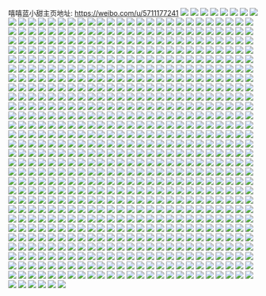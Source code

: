 嘻嘻蓝小甜主页地址: https://weibo.com/u/5711177241 
![](https://wx4.sinaimg.cn/mw2000/006evw5Xgy1h8vhdn6eodj31sc2olkjl.jpg) 
![](https://wx4.sinaimg.cn/mw2000/006evw5Xgy1h8vhdsagdmj31ql2lykjl.jpg) 
![](https://wx4.sinaimg.cn/mw2000/006evw5Xgy1h8kknk71haj32c0340npe.jpg) 
![](https://wx4.sinaimg.cn/mw2000/006evw5Xgy1h7z9fumgtoj33402c0x6q.jpg) 
![](https://wx4.sinaimg.cn/mw2000/006evw5Xgy1h7umchxaahj33402c0x6q.jpg) 
![](https://wx4.sinaimg.cn/mw2000/006evw5Xgy1h7thofkofgj33402c0x6q.jpg) 
![](https://wx4.sinaimg.cn/mw2000/006evw5Xgy1h7thok9qcjj33402c0npf.jpg) 
![](https://wx4.sinaimg.cn/mw2000/006evw5Xgy1h7thoczk8pj30u0140qgv.jpg) 
![](https://wx4.sinaimg.cn/mw2000/006evw5Xgy1h7thwa081dj30u0140gxi.jpg) 
![](https://wx4.sinaimg.cn/mw2000/006evw5Xgy1h7thodk62mj30u0140dtt.jpg) 
![](https://wx4.sinaimg.cn/mw2000/006evw5Xgy1h7thogxxp5j33402c0e83.jpg) 
![](https://wx4.sinaimg.cn/mw2000/006evw5Xgy1h7msyressij32yw286kjm.jpg) 
![](https://wx4.sinaimg.cn/mw2000/006evw5Xgy1h7msyzy5lhj32c0340u0y.jpg) 
![](https://wx4.sinaimg.cn/mw2000/006evw5Xgy1h7msyu29sqj33402c0x6p.jpg) 
![](https://wx4.sinaimg.cn/mw2000/006evw5Xgy1h7n9xbl9saj326f2v4hdt.jpg) 
![](https://wx4.sinaimg.cn/mw2000/006evw5Xgy1h7n9x9valtj330g29cqv5.jpg) 
![](https://wx4.sinaimg.cn/mw2000/006evw5Xgy1h7n9xcadk7j33402c0b29.jpg) 
![](https://wx4.sinaimg.cn/mw2000/006evw5Xgy1h7msyvv50zj32c0340e82.jpg) 
![](https://wx4.sinaimg.cn/mw2000/006evw5Xgy1h7n9xj96i7j32yi1z0npd.jpg) 
![](https://wx4.sinaimg.cn/mw2000/006evw5Xgy1h7msyxvtmzj32ae31vb2a.jpg) 
![](https://wx4.sinaimg.cn/mw2000/006evw5Xgy1h7mspnwx76j31gg36c1l0.jpg) 
![](https://wx4.sinaimg.cn/mw2000/006evw5Xgy1h7mspqck2vj32v825fb2b.jpg) 
![](https://wx4.sinaimg.cn/mw2000/006evw5Xgy1h7msplmqe6j31f736cx6r.jpg) 
![](https://wx4.sinaimg.cn/mw2000/006evw5Xgy1h7mspjgvtoj336c2drhdx.jpg) 
![](https://wx4.sinaimg.cn/mw2000/006evw5Xgy1h787jwweyhj33402c0u0z.jpg) 
![](https://wx4.sinaimg.cn/mw2000/006evw5Xgy1h7f003859yj33402c0qv7.jpg) 
![](https://wx4.sinaimg.cn/mw2000/006evw5Xgy1h7ezzv4fb2j33402c0n4t.jpg) 
![](https://wx4.sinaimg.cn/mw2000/006evw5Xgy1h7f001jry7j321y1wuqim.jpg) 
![](https://wx4.sinaimg.cn/mw2000/006evw5Xgy1h7ezzyqataj32c0340x6p.jpg) 
![](https://wx4.sinaimg.cn/mw2000/006evw5Xgy1h7f000hsylj31zk1hou0x.jpg) 
![](https://wx4.sinaimg.cn/mw2000/006evw5Xgy1h7ezzxhetnj33402c01ky.jpg) 
![](https://wx4.sinaimg.cn/mw2000/006evw5Xgy1h7f004t13nj33402c0e83.jpg) 
![](https://wx4.sinaimg.cn/mw2000/006evw5Xgy1h7ezzw9zfzj33402c0n8f.jpg) 
![](https://wx4.sinaimg.cn/mw2000/006evw5Xgy1h787qmxkjhj334022odwt.jpg) 
![](https://wx4.sinaimg.cn/mw2000/006evw5Xgy1h787qy69t7j32w92677wi.jpg) 
![](https://wx4.sinaimg.cn/mw2000/006evw5Xgy1h787qlkz21j334022ou0y.jpg) 
![](https://wx4.sinaimg.cn/mw2000/006evw5Xgy1h787qwssc4j33402c01l0.jpg) 
![](https://wx4.sinaimg.cn/mw2000/006evw5Xgy1h787qo64x7j334022ohdu.jpg) 
![](https://wx4.sinaimg.cn/mw2000/006evw5Xgy1h787qu2kqwj33402c0wxr.jpg) 
![](https://wx4.sinaimg.cn/mw2000/006evw5Xgy1h787qrh44dj334022o1dd.jpg) 
![](https://wx4.sinaimg.cn/mw2000/006evw5Xgy1h787qqcy3tj32801o07wh.jpg) 
![](https://wx4.sinaimg.cn/mw2000/006evw5Xgy1h787qpfqnsj334022ox0g.jpg) 
![](https://wx4.sinaimg.cn/mw2000/006evw5Xgy1h768u66e3aj32c03404qr.jpg) 
![](https://wx4.sinaimg.cn/mw2000/006evw5Xgy1h6x1ii2lz5j33402c04qs.jpg) 
![](https://wx4.sinaimg.cn/mw2000/006evw5Xgy1h6x1imf2o8j30u01hcn0i.jpg) 
![](https://wx4.sinaimg.cn/mw2000/006evw5Xgy1h6x0ylqlmuj32c02c0npe.jpg) 
![](https://wx4.sinaimg.cn/mw2000/006evw5Xgy1h6x0yk3j61j33402c0hdv.jpg) 
![](https://wx4.sinaimg.cn/mw2000/006evw5Xgy1h6axorag5uj31o028016q.jpg) 
![](https://wx4.sinaimg.cn/mw2000/006evw5Xgy1h6axp0l9p2j33402c0k2e.jpg) 
![](https://wx4.sinaimg.cn/mw2000/006evw5Xgy1h6496j0023j30u0140dwk.jpg) 
![](https://wx4.sinaimg.cn/mw2000/006evw5Xgy1h646wqfnc0j33402c0k4a.jpg) 
![](https://wx4.sinaimg.cn/mw2000/006evw5Xgy1h646whngo7j32c0340h2s.jpg) 
![](https://wx4.sinaimg.cn/mw2000/006evw5Xgy1h646wju3t7j33402c0x6p.jpg) 
![](https://wx4.sinaimg.cn/mw2000/006evw5Xgy1h61mqlyajsj329a2upx6q.jpg) 
![](https://wx4.sinaimg.cn/mw2000/006evw5Xgy1h61mqretqzj30yi0ppjxu.jpg) 
![](https://wx4.sinaimg.cn/mw2000/006evw5Xgy1h61mqqz1b8j33402c0kjm.jpg) 
![](https://wx4.sinaimg.cn/mw2000/006evw5Xgy1h5veydfc7xj31o02807wh.jpg) 
![](https://wx4.sinaimg.cn/mw2000/006evw5Xgy1h5cggwzd7sj31hc0u07hg.jpg) 
![](https://wx4.sinaimg.cn/mw2000/006evw5Xgy1h5b4ai4mrsj33402c0x6q.jpg) 
![](https://wx4.sinaimg.cn/mw2000/006evw5Xgy1h50wnnezs5j30za0qgaeh.jpg) 
![](https://wx4.sinaimg.cn/mw2000/006evw5Xgy1h50wnobruoj32dc1kwnpd.jpg) 
![](https://wx4.sinaimg.cn/mw2000/006evw5Xgy1h50wnpiy0ij33402c01kz.jpg) 
![](https://wx4.sinaimg.cn/mw2000/006evw5Xgy1h50wnuy1l2j33402c0u0y.jpg) 
![](https://wx4.sinaimg.cn/mw2000/006evw5Xgy1h4v48veczkj33402c07wj.jpg) 
![](https://wx4.sinaimg.cn/mw2000/006evw5Xgy1h4v48uavv8j31o0280qv5.jpg) 
![](https://wx4.sinaimg.cn/mw2000/006evw5Xgy1h3ynpe4z3kj31zv1hw7wh.jpg) 
![](https://wx4.sinaimg.cn/mw2000/006evw5Xgy1h3ynpdapktj31zv1hwqv5.jpg) 
![](https://wx4.sinaimg.cn/mw2000/006evw5Xgy1h3ynpfoberj31zv1hw4qp.jpg) 
![](https://wx4.sinaimg.cn/mw2000/006evw5Xgy1h3ynpc8qngj31zv1hwb29.jpg) 
![](https://wx4.sinaimg.cn/mw2000/006evw5Xgy1h3ynxzqkvlj31400u01ae.jpg) 
![](https://wx4.sinaimg.cn/mw2000/006evw5Xgy1h3ynpj6f7aj31zv1hwkjl.jpg) 
![](https://wx4.sinaimg.cn/mw2000/006evw5Xgy1h3ynpkd62hj31zv1hwe81.jpg) 
![](https://wx4.sinaimg.cn/mw2000/006evw5Xgy1h3ynplj1tfj31zv1hwe81.jpg) 
![](https://wx4.sinaimg.cn/mw2000/006evw5Xgy1h3ynpmizs6j31zv1hwb29.jpg) 
![](https://wx4.sinaimg.cn/mw2000/006evw5Xgy1h3ynpnl1h7j31zv1hwb29.jpg) 
![](https://wx4.sinaimg.cn/mw2000/006evw5Xgy1h3ynpokfkyj31zv1hwb29.jpg) 
![](https://wx4.sinaimg.cn/mw2000/006evw5Xgy1h3ynpphlmwj31zv1hw4qp.jpg) 
![](https://wx4.sinaimg.cn/mw2000/006evw5Xgy1h3ynpr8aznj33402c07wi.jpg) 
![](https://wx4.sinaimg.cn/mw2000/006evw5Xgy1h3whuhmaa2j32801o07wi.jpg) 
![](https://wx4.sinaimg.cn/mw2000/006evw5Xgy1h3why5du5xj319n19nb29.jpg) 
![](https://wx4.sinaimg.cn/mw2000/006evw5Xgy1h3whuffigmj31tj1o0npd.jpg) 
![](https://wx4.sinaimg.cn/mw2000/006evw5Xgy1h3wtvbdpk0j33402c0hdu.jpg) 
![](https://wx4.sinaimg.cn/mw2000/006evw5Xgy1h2fwosw0oyj33402c0b2a.jpg) 
![](https://wx4.sinaimg.cn/mw2000/006evw5Xgy1h2fwoqin69j33402c0u0x.jpg) 
![](https://wx4.sinaimg.cn/mw2000/006evw5Xgy1h1wrvrrl27j33402c01kz.jpg) 
![](https://wx4.sinaimg.cn/mw2000/006evw5Xgy1h1wrxbih1hj33402c0b2b.jpg) 
![](https://wx4.sinaimg.cn/mw2000/006evw5Xgy1h13waf9nn4j30wi13y7fe.jpg) 
![](https://wx4.sinaimg.cn/mw2000/006evw5Xgy1h0j1ddrdx5j33402c0qv7.jpg) 
![](https://wx4.sinaimg.cn/mw2000/006evw5Xgy1h07h63wdy8j332r2hvnpi.jpg) 
![](https://wx4.sinaimg.cn/mw2000/006evw5Xgy1h07h5wgh59j32c03401l2.jpg) 
![](https://wx4.sinaimg.cn/mw2000/006evw5Xgy1h07h66r1aij332i2kgkjq.jpg) 
![](https://wx4.sinaimg.cn/mw2000/006evw5Xgy1gzx5mvtkkij32o03k0hdy.jpg) 
![](https://wx4.sinaimg.cn/mw2000/006evw5Xgy1gzee5oc8nmj33402c01kz.jpg) 
![](https://wx4.sinaimg.cn/mw2000/006evw5Xgy1gzee5kcyjwj31o02804qp.jpg) 
![](https://wx4.sinaimg.cn/mw2000/006evw5Xgy1gze5hl63hvj33402c0kjl.jpg) 
![](https://wx4.sinaimg.cn/mw2000/006evw5Xgy1gz508dggycj30u01sx7dd.jpg) 
![](https://wx4.sinaimg.cn/mw2000/006evw5Xgy1gz502tztx7j33402c0x6p.jpg) 
![](https://wx4.sinaimg.cn/mw2000/006evw5Xgy1gyyhdeu1cuj32c0340npd.jpg) 
![](https://wx4.sinaimg.cn/mw2000/006evw5Xgy1gyyhe59ayhj32za28g4qq.jpg) 
![](https://wx4.sinaimg.cn/mw2000/006evw5Xgy1gyyhdkgeqzj33402c0b2a.jpg) 
![](https://wx4.sinaimg.cn/mw2000/006evw5Xgy1gyyheilgwpj326q33vkjm.jpg) 
![](https://wx4.sinaimg.cn/mw2000/006evw5Xgy1gyyhdnkh29j33402c0qv5.jpg) 
![](https://wx4.sinaimg.cn/mw2000/006evw5Xgy1gyyhelnvenj32302wmb2a.jpg) 
![](https://wx4.sinaimg.cn/mw2000/006evw5Xgy1gyyhdh9nnnj33402c0hdu.jpg) 
![](https://wx4.sinaimg.cn/mw2000/006evw5Xgy1gyyhe2j01zj33402c0b2a.jpg) 
![](https://wx4.sinaimg.cn/mw2000/006evw5Xgy1gxrg48sf6qj32c0340hdv.jpg) 
![](https://wx4.sinaimg.cn/mw2000/006evw5Xgy1gwy757426rj335s2dcb2b.jpg) 
![](https://wx4.sinaimg.cn/mw2000/006evw5Xgy1gwt311tc73j33402c07wi.jpg) 
![](https://wx4.sinaimg.cn/mw2000/006evw5Xgy1gwt310dc9dj32c0340u0y.jpg) 
![](https://wx4.sinaimg.cn/mw2000/006evw5Xgy1gwj7er6i8tj32c03401ky.jpg) 
![](https://wx4.sinaimg.cn/mw2000/006evw5Xgy1gwj7eszkirj32c0340kjl.jpg) 
![](https://wx4.sinaimg.cn/mw2000/006evw5Xgy1gwj7hy3omzj33402c0kjm.jpg) 
![](https://wx4.sinaimg.cn/mw2000/006evw5Xgy1gwiz8w8dtrj32c0340hdt.jpg) 
![](https://wx4.sinaimg.cn/mw2000/006evw5Xgy1gvqn33kn9vj61hc1407kg02.jpg) 
![](https://wx4.sinaimg.cn/mw2000/006evw5Xgy1gvqn32rd2ej61hc140qi402.jpg) 
![](https://wx4.sinaimg.cn/mw2000/006evw5Xgy1gvqn34ksltj62pi1twe8102.jpg) 
![](https://wx4.sinaimg.cn/mw2000/006evw5Xgy1gvqn36iakij61o0280e8102.jpg) 
![](https://wx4.sinaimg.cn/mw2000/006evw5Xgy1gvadsvyqd2j61o0280npd02.jpg) 
![](https://wx4.sinaimg.cn/mw2000/006evw5Xgy1gvadsyflz0j62c0340npd02.jpg) 
![](https://wx4.sinaimg.cn/mw2000/006evw5Xgy1gvadsxh0acj61o0280qv502.jpg) 
![](https://wx4.sinaimg.cn/mw2000/006evw5Xgy1gvadt00xuhj62c03401ky02.jpg) 
![](https://wx4.sinaimg.cn/mw2000/006evw5Xgy1gvadswrpwcj61o0280x6p02.jpg) 
![](https://wx4.sinaimg.cn/mw2000/006evw5Xgy1gvadt1f6wsj63402c0u0x02.jpg) 
![](https://wx4.sinaimg.cn/mw2000/006evw5Xgy1gvadt2qvqkj62322c0hdt02.jpg) 
![](https://wx4.sinaimg.cn/mw2000/006evw5Xgy1gvadt6j1tnj62c0340e8202.jpg) 
![](https://wx4.sinaimg.cn/mw2000/006evw5Xgy1gvadtd41k9j61w32pnu0x02.jpg) 
![](https://wx4.sinaimg.cn/mw2000/006evw5Xgy1gvadte25ryj621h2c01ky02.jpg) 
![](https://wx4.sinaimg.cn/mw2000/006evw5Xgy1guywo6ags6j62x71tn1ky02.jpg) 
![](https://wx4.sinaimg.cn/mw2000/006evw5Xgy1guywohf2hbj63402c01l002.jpg) 
![](https://wx4.sinaimg.cn/mw2000/006evw5Xgy1guywo9wcayj63402c0kjl02.jpg) 
![](https://wx4.sinaimg.cn/mw2000/006evw5Xgy1guywo2n4uaj62x026rhdu02.jpg) 
![](https://wx4.sinaimg.cn/mw2000/003dQCv3ly8guyo501b2ij60ku170q9a02.jpg) 
![](https://wx4.sinaimg.cn/mw2000/006evw5Xgy1gupauj8hd7j63402c04qq02.jpg) 
![](https://wx4.sinaimg.cn/mw2000/006evw5Xgy1gupaulkovsj62c0340u0x02.jpg) 
![](https://wx4.sinaimg.cn/mw2000/006evw5Xgy1gupauo2wtqj63402c04qq02.jpg) 
![](https://wx4.sinaimg.cn/mw2000/006evw5Xgy1gupaur9euvj63402c01kz02.jpg) 
![](https://wx4.sinaimg.cn/mw2000/006evw5Xgy1gud3cbzz3bj62c0340npe02.jpg) 
![](https://wx4.sinaimg.cn/mw2000/006evw5Xgy1gud3ckdc76j62c03401ky02.jpg) 
![](https://wx4.sinaimg.cn/mw2000/006evw5Xgy1gud3cod8tkj627j3404os02.jpg) 
![](https://wx4.sinaimg.cn/mw2000/006evw5Xgy1gud3cv9kpdj63402c0qv502.jpg) 
![](https://wx4.sinaimg.cn/mw2000/006evw5Xgy1gud3d6km09j62c03401ky02.jpg) 
![](https://wx4.sinaimg.cn/mw2000/006evw5Xgy1gud3dj5w7ij62c0340b2a02.jpg) 
![](https://wx4.sinaimg.cn/mw2000/006evw5Xgy1gud3ds3ancj63402c0kjm02.jpg) 
![](https://wx4.sinaimg.cn/mw2000/006evw5Xgy1gud3irr2jbj62c0340u0y02.jpg) 
![](https://wx4.sinaimg.cn/mw2000/006evw5Xgy1gud3dxe4g3j61o02804qp02.jpg) 
![](https://wx4.sinaimg.cn/mw2000/006evw5Xgy1gud3ed5y5mj62c0340e8202.jpg) 
![](https://wx4.sinaimg.cn/mw2000/006evw5Xgy1gud3ev4z6kj63402c0qv602.jpg) 
![](https://wx4.sinaimg.cn/mw2000/006evw5Xgy1gud3f099n2j61ik14xqgh02.jpg) 
![](https://wx4.sinaimg.cn/mw2000/006evw5Xgy1gud3fkgkvej62c03404qq02.jpg) 
![](https://wx4.sinaimg.cn/mw2000/006evw5Xgy1gud3fzqlwcj62c0340npe02.jpg) 
![](https://wx4.sinaimg.cn/mw2000/006evw5Xgy1gud3gi7pvaj63402c0x6q02.jpg) 
![](https://wx4.sinaimg.cn/mw2000/006evw5Xgy1gud3h8c0bij63402c04qs02.jpg) 
![](https://wx4.sinaimg.cn/mw2000/006evw5Xgy1gud3hvcyi2j63402c0x6q02.jpg) 
![](https://wx4.sinaimg.cn/mw2000/006evw5Xgy1gud3ilfxi0j62c03401kz02.jpg) 
![](https://wx4.sinaimg.cn/mw2000/006evw5Xgy1gu5gdzpddcj61o0280qv502.jpg) 
![](https://wx4.sinaimg.cn/mw2000/006evw5Xgy1gu5ge1mizyj61o02807wi02.jpg) 
![](https://wx4.sinaimg.cn/mw2000/006evw5Xgy1gu5ge3jvj5j62c03404qq02.jpg) 
![](https://wx4.sinaimg.cn/mw2000/006evw5Xgy1gu5ge5drbrj62c0340u0y02.jpg) 
![](https://wx4.sinaimg.cn/mw2000/006evw5Xgy1gu5gdxpuw6j62c0340x6q02.jpg) 
![](https://wx4.sinaimg.cn/mw2000/006evw5Xgy1gu5ge7n6hrj63402c0u0y02.jpg) 
![](https://wx4.sinaimg.cn/mw2000/006evw5Xgy1gu5ge9vrevj62c0340qv602.jpg) 
![](https://wx4.sinaimg.cn/mw2000/006evw5Xgy1gtwhwoyk2tj63402c07wi02.jpg) 
![](https://wx4.sinaimg.cn/mw2000/006evw5Xgy1gtwhwgig9fj63402c0b2a02.jpg) 
![](https://wx4.sinaimg.cn/mw2000/006evw5Xgy1gtwhww00grj63402c0u0x02.jpg) 
![](https://wx4.sinaimg.cn/mw2000/006evw5Xgy1gtj4yo4n5sj32c02l37wi.jpg) 
![](https://wx4.sinaimg.cn/mw2000/006evw5Xgy1gtj4ygw70pj33402c0e82.jpg) 
![](https://wx4.sinaimg.cn/mw2000/006evw5Xgy1gtj502k3dkj32bx2vge82.jpg) 
![](https://wx4.sinaimg.cn/mw2000/006evw5Xgy1gtj4ypsuakj33402c0u0y.jpg) 
![](https://wx4.sinaimg.cn/mw2000/006evw5Xgy1gtj4yfeohsj32c0340x6p.jpg) 
![](https://wx4.sinaimg.cn/mw2000/006evw5Xgy1gtj4ye6nidj32c0340qv5.jpg) 
![](https://wx4.sinaimg.cn/mw2000/006evw5Xgy1gtj4yuecpdj33402c07wj.jpg) 
![](https://wx4.sinaimg.cn/mw2000/006evw5Xgy1gtj4yjmt94j33402c0e82.jpg) 
![](https://wx4.sinaimg.cn/mw2000/006evw5Xgy1gtj4yl0vwjj32c02ri7wi.jpg) 
![](https://wx4.sinaimg.cn/mw2000/006evw5Xgy1gtj4yryjy7j33402c0kjn.jpg) 
![](https://wx4.sinaimg.cn/mw2000/006evw5Xgy1gtj4yc90unj33402c0npf.jpg) 
![](https://wx4.sinaimg.cn/mw2000/006evw5Xgy1gthsupnfjfj33ss2vc7wm.jpg) 
![](https://wx4.sinaimg.cn/mw2000/006evw5Xgy1gthsuudd6mj33402c0npe.jpg) 
![](https://wx4.sinaimg.cn/mw2000/006evw5Xgy1gtgqpnxfu9j31o02807wh.jpg) 
![](https://wx4.sinaimg.cn/mw2000/006evw5Xgy1gtgqpmkbf2j31o0280kjl.jpg) 
![](https://wx4.sinaimg.cn/mw2000/006evw5Xgy1gtgqpkaxzoj33402c0hdu.jpg) 
![](https://wx4.sinaimg.cn/mw2000/006evw5Xgy1gtgqppdzqsj32c03407wi.jpg) 
![](https://wx4.sinaimg.cn/mw2000/006evw5Xgy1gtgqpud31jj32c0340e81.jpg) 
![](https://wx4.sinaimg.cn/mw2000/006evw5Xgy1gtgqprknfsj32c0340qv5.jpg) 
![](https://wx4.sinaimg.cn/mw2000/006evw5Xgy1gtgrs2r8myj33402c0b2b.jpg) 
![](https://wx4.sinaimg.cn/mw2000/006evw5Xgy1gtgrs4vca7j33402c0b2a.jpg) 
![](https://wx4.sinaimg.cn/mw2000/006evw5Xgy1gt4ikmcsluj31x52xau0z.jpg) 
![](https://wx4.sinaimg.cn/mw2000/006evw5Xgy1gt4imxka01j32c0340x6q.jpg) 
![](https://wx4.sinaimg.cn/mw2000/006evw5Xgy1gt4ikq5hvfj32c0340qv7.jpg) 
![](https://wx4.sinaimg.cn/mw2000/006evw5Xgy1gt4ikrjzw6j32482tqu0x.jpg) 
![](https://wx4.sinaimg.cn/mw2000/006evw5Xgy1gt4ikik7mcj31kd20yu0x.jpg) 
![](https://wx4.sinaimg.cn/mw2000/006evw5Xgy1gt4ikthlt3j32482tq1ky.jpg) 
![](https://wx4.sinaimg.cn/mw2000/006evw5Xgy1gt0gu6indfj33402c0x6q.jpg) 
![](https://wx4.sinaimg.cn/mw2000/006evw5Xgy1gt0gunxmk5j33402c0e83.jpg) 
![](https://wx4.sinaimg.cn/mw2000/006evw5Xgy1gt0gue7vljj33402c0e83.jpg) 
![](https://wx4.sinaimg.cn/mw2000/006evw5Xgy1gt0gu1cy5bj33402c0x6r.jpg) 
![](https://wx4.sinaimg.cn/mw2000/006evw5Xgy1gt0gu8bbpoj33402c04qr.jpg) 
![](https://wx4.sinaimg.cn/mw2000/006evw5Xgy1gt0guzvutij33402c0qv7.jpg) 
![](https://wx4.sinaimg.cn/mw2000/006evw5Xgy1gsy3zdiinnj32c0340e81.jpg) 
![](https://wx4.sinaimg.cn/mw2000/006evw5Xgy1gsy3z3cfqvj33402c0npe.jpg) 
![](https://wx4.sinaimg.cn/mw2000/006evw5Xgy1gsy3zb3fbzj33402c0u0y.jpg) 
![](https://wx4.sinaimg.cn/mw2000/006evw5Xgy1gsy3z7949tj33402c0npe.jpg) 
![](https://wx4.sinaimg.cn/mw2000/006evw5Xgy1gsy3z1khdbj32c0340hdu.jpg) 
![](https://wx4.sinaimg.cn/mw2000/006evw5Xgy1gsy3z51x9tj32c0340e82.jpg) 
![](https://wx4.sinaimg.cn/mw2000/006evw5Xgy1gsy3z94v30j33402c0qv5.jpg) 
![](https://wx4.sinaimg.cn/mw2000/006evw5Xgy1gsy3zceseij30yi1hywnm.jpg) 
![](https://wx4.sinaimg.cn/mw2000/006evw5Xgy1gs1obr61j2j63402c04qt02.jpg) 
![](https://wx4.sinaimg.cn/mw2000/006evw5Xgy1gs1oc0fd3fj33402c0npe.jpg) 
![](https://wx4.sinaimg.cn/mw2000/006evw5Xgy1gs1obx3s92j33402c0kjq.jpg) 
![](https://wx4.sinaimg.cn/mw2000/006evw5Xgy1grt3zuaxkrj31hc140e81.jpg) 
![](https://wx4.sinaimg.cn/mw2000/006evw5Xgy1grt3zsw65nj31401hcu0x.jpg) 
![](https://wx4.sinaimg.cn/mw2000/006evw5Xgy1grt3zqobnsj322o0yiqvc.jpg) 
![](https://wx4.sinaimg.cn/mw2000/006evw5Xgy1grq976pjr0j33402c0qv9.jpg) 
![](https://wx4.sinaimg.cn/mw2000/006evw5Xgy1grovwr3ryoj32c0340x6q.jpg) 
![](https://wx4.sinaimg.cn/mw2000/006evw5Xgy1grovx1d1qsj32c0340qv5.jpg) 
![](https://wx4.sinaimg.cn/mw2000/006evw5Xgy1grovxymhpij32c0340kjm.jpg) 
![](https://wx4.sinaimg.cn/mw2000/006evw5Xgy1grovydlp3pj33402c0u0x.jpg) 
![](https://wx4.sinaimg.cn/mw2000/006evw5Xgy1grovxk1po4j32c0340b29.jpg) 
![](https://wx4.sinaimg.cn/mw2000/006evw5Xgy1grp1c4ny2mj33402c0k4s.jpg) 
![](https://wx4.sinaimg.cn/mw2000/006evw5Xgy1grovy26hpgj33402c04bi.jpg) 
![](https://wx4.sinaimg.cn/mw2000/006evw5Xgy1grovx464kej30u01hcalr.jpg) 
![](https://wx4.sinaimg.cn/mw2000/006evw5Xgy1grovxb9rn1j33402c07wh.jpg) 
![](https://wx4.sinaimg.cn/mw2000/006evw5Xgy1grp1bz6wvwj33402c0qv5.jpg) 
![](https://wx4.sinaimg.cn/mw2000/006evw5Xgy1grhseqmm4zj33402c0qv5.jpg) 
![](https://wx4.sinaimg.cn/mw2000/006evw5Xgy1grhsep4qf4j32c03401kz.jpg) 
![](https://wx4.sinaimg.cn/mw2000/006evw5Xgy1grhsel84m3j33402c04qp.jpg) 
![](https://wx4.sinaimg.cn/mw2000/006evw5Xgy1grhsefcf5ij33402c0h84.jpg) 
![](https://wx4.sinaimg.cn/mw2000/006evw5Xgy1grhsen7mioj32c0340kjl.jpg) 
![](https://wx4.sinaimg.cn/mw2000/006evw5Xgy1grhsek030ej32c03401ky.jpg) 
![](https://wx4.sinaimg.cn/mw2000/006evw5Xgy1gri4f6a6f0j33402c04qp.jpg) 
![](https://wx4.sinaimg.cn/mw2000/006evw5Xgy1gri4f4f876j32c03407wi.jpg) 
![](https://wx4.sinaimg.cn/mw2000/006evw5Xgy1gr0pyq2dqyj33402c04qq.jpg) 
![](https://wx4.sinaimg.cn/mw2000/006evw5Xgy1gqzr6jdn4dj32tq248hdt.jpg) 
![](https://wx4.sinaimg.cn/mw2000/006evw5Xgy1gqzr6krjrij33402c0kjn.jpg) 
![](https://wx4.sinaimg.cn/mw2000/006evw5Xgy1gqzr6s7xqfj32c03404qq.jpg) 
![](https://wx4.sinaimg.cn/mw2000/006evw5Xgy1gqzr6o4botj32c0340hdv.jpg) 
![](https://wx4.sinaimg.cn/mw2000/006evw5Xgy1gqzr6mg9h9j32c0340e83.jpg) 
![](https://wx4.sinaimg.cn/mw2000/006evw5Xgy1gqzr6hhxh3j33402c0hdt.jpg) 
![](https://wx4.sinaimg.cn/mw2000/006evw5Xgy1gqzr6pgz7bj33402c0b29.jpg) 
![](https://wx4.sinaimg.cn/mw2000/006evw5Xgy1gqsscmlijej32482tqe81.jpg) 
![](https://wx4.sinaimg.cn/mw2000/006evw5Xgy1gqss9ulyklj33402c0x6p.jpg) 
![](https://wx4.sinaimg.cn/mw2000/006evw5Xgy1gqssad73tcj33402c0npf.jpg) 
![](https://wx4.sinaimg.cn/mw2000/006evw5Xgy1gqss9qiju2j33402c0hdu.jpg) 
![](https://wx4.sinaimg.cn/mw2000/006evw5Xgy1gqssawt6eqj33402c0hdt.jpg) 
![](https://wx4.sinaimg.cn/mw2000/006evw5Xgy1gqss9gycuij33402c0u0z.jpg) 
![](https://wx4.sinaimg.cn/mw2000/006evw5Xgy1gqss954dn5j33402c0npf.jpg) 
![](https://wx4.sinaimg.cn/mw2000/006evw5Xgy1gqssani7ttj32c0340hdu.jpg) 
![](https://wx4.sinaimg.cn/mw2000/006evw5Xgy1gqss9mqmnpj32xo27au0y.jpg) 
![](https://wx4.sinaimg.cn/mw2000/006evw5Xgy1gqssa0yvcbj33402c0e84.jpg) 
![](https://wx4.sinaimg.cn/mw2000/006evw5Xgy1gqss98p7p7j32632w44qq.jpg) 
![](https://wx4.sinaimg.cn/mw2000/006evw5Xgy1gqssajbemej33402c0qv7.jpg) 
![](https://wx4.sinaimg.cn/mw2000/006evw5Xgy1gqssaqtwczj33401zv1ky.jpg) 
![](https://wx4.sinaimg.cn/mw2000/006evw5Xgy1gqssa619d4j33402c07wi.jpg) 
![](https://wx4.sinaimg.cn/mw2000/006evw5Xgy1gqssirv3lqj33402c04ld.jpg) 
![](https://wx4.sinaimg.cn/mw2000/006evw5Xgy1gqssatbnv1j33402c0b29.jpg) 
![](https://wx4.sinaimg.cn/mw2000/006evw5Xgy1gqssik6cs7j32c03404qq.jpg) 
![](https://wx4.sinaimg.cn/mw2000/006evw5Xgy1gqssiq3frlj32c0340b2a.jpg) 
![](https://wx4.sinaimg.cn/mw2000/006evw5Xgy1gqqx6oym3hj32c03407ob.jpg) 
![](https://wx4.sinaimg.cn/mw2000/006evw5Xgy1gqqx6pxfcnj32c03401gq.jpg) 
![](https://wx4.sinaimg.cn/mw2000/006evw5Xgy1gqqfrmhoaej33402c0b29.jpg) 
![](https://wx4.sinaimg.cn/mw2000/006evw5Xgy1gqqfgtyo9xj31o02801ky.jpg) 
![](https://wx4.sinaimg.cn/mw2000/006evw5Xgy1gqqfjnxgv4j32c03407wi.jpg) 
![](https://wx4.sinaimg.cn/mw2000/006evw5Xgy1gqqfjpudujj31o0280x5t.jpg) 
![](https://wx4.sinaimg.cn/mw2000/006evw5Xgy1gqllozp96zj33402c0u0x.jpg) 
![](https://wx4.sinaimg.cn/mw2000/006evw5Xgy1gqllp84dfkj32c0340b2a.jpg) 
![](https://wx4.sinaimg.cn/mw2000/006evw5Xgy1gqllpbhl6sj32c0340b2a.jpg) 
![](https://wx4.sinaimg.cn/mw2000/006evw5Xgy1gqllphyfwmj32c0340npd.jpg) 
![](https://wx4.sinaimg.cn/mw2000/006evw5Xgy1gqkjkhsv9rj32c0340u0z.jpg) 
![](https://wx4.sinaimg.cn/mw2000/006evw5Xgy1gqkjk43u4pj31v72hnx4d.jpg) 
![](https://wx4.sinaimg.cn/mw2000/006evw5Xgy1gqkjl5anroj32c0340qv7.jpg) 
![](https://wx4.sinaimg.cn/mw2000/006evw5Xgy1gqkjks8ig9j32gc1u9qv5.jpg) 
![](https://wx4.sinaimg.cn/mw2000/006evw5Xgy1gqkjlj8z7kj32p01nq4qp.jpg) 
![](https://wx4.sinaimg.cn/mw2000/006evw5Xgy1gqkjll01usj32ne1zk4qq.jpg) 
![](https://wx4.sinaimg.cn/mw2000/006evw5Xgy1gqkjlntoymj32c03404qq.jpg) 
![](https://wx4.sinaimg.cn/mw2000/006evw5Xgy1gqkjlhr8nxj32c0340x6r.jpg) 
![](https://wx4.sinaimg.cn/mw2000/006evw5Xgy1gqkjlpkhsdj32c0340qv5.jpg) 
![](https://wx4.sinaimg.cn/mw2000/006evw5Xgy1gqjga9joyhj32c0340qv6.jpg) 
![](https://wx4.sinaimg.cn/mw2000/006evw5Xgy1gqjgafkn4nj33402c01kx.jpg) 
![](https://wx4.sinaimg.cn/mw2000/006evw5Xgy1gqjgadijr6j33402c0qv6.jpg) 
![](https://wx4.sinaimg.cn/mw2000/006evw5Xgy1gqjgand055j31o0280kjl.jpg) 
![](https://wx4.sinaimg.cn/mw2000/006evw5Xgy1gqjgarzdbxj31o0280hdt.jpg) 
![](https://wx4.sinaimg.cn/mw2000/006evw5Xgy1gqjgapktqkj31o0280e81.jpg) 
![](https://wx4.sinaimg.cn/mw2000/006evw5Xgy1gqjga5s0u6j32c03401ky.jpg) 
![](https://wx4.sinaimg.cn/mw2000/006evw5Xgy1gqjgajowipj33402c0qv5.jpg) 
![](https://wx4.sinaimg.cn/mw2000/006evw5Xgy1gqjgavlb1gj32c03404qq.jpg) 
![](https://wx4.sinaimg.cn/mw2000/006evw5Xgy1gqg1p0e79sj32c0340b29.jpg) 
![](https://wx4.sinaimg.cn/mw2000/006evw5Xgy1gqg1p1s6y0j32c0340qv5.jpg) 
![](https://wx4.sinaimg.cn/mw2000/006evw5Xgy1gqdtmwsx0pj32c0340hdu.jpg) 
![](https://wx4.sinaimg.cn/mw2000/006evw5Xgy1gqdtmz8k9bj32c0340kjm.jpg) 
![](https://wx4.sinaimg.cn/mw2000/006evw5Xgy1gq7nsc5ut7j31za2sub2a.jpg) 
![](https://wx4.sinaimg.cn/mw2000/006evw5Xgy1gq7ns8vigoj32i51vm7wh.jpg) 
![](https://wx4.sinaimg.cn/mw2000/006evw5Xgy1gq7nsedtsjj31sc2dsnpd.jpg) 
![](https://wx4.sinaimg.cn/mw2000/006evw5Xgy1gq5oqz7eg9j30u0140n7f.jpg) 
![](https://wx4.sinaimg.cn/mw2000/006evw5Xgy1gq5or01op9j31400u0wpn.jpg) 
![](https://wx4.sinaimg.cn/mw2000/006evw5Xgy1gq5or0qy3qj31400u0do6.jpg) 
![](https://wx4.sinaimg.cn/mw2000/006evw5Xgy1gq5or17s7pj31400u0gqv.jpg) 
![](https://wx4.sinaimg.cn/mw2000/006evw5Xgy1gq5oww7qywj31400u0wlt.jpg) 
![](https://wx4.sinaimg.cn/mw2000/006evw5Xgy1gq5owukj2uj31400u07b7.jpg) 
![](https://wx4.sinaimg.cn/mw2000/006evw5Xgy1gq5owxa72yj31400u0dq3.jpg) 
![](https://wx4.sinaimg.cn/mw2000/006evw5Xgy1gq5owzn2lcj31400u012i.jpg) 
![](https://wx4.sinaimg.cn/mw2000/006evw5Xgy1gq5ox114c8j31400u049r.jpg) 
![](https://wx4.sinaimg.cn/mw2000/006evw5Xgy1gpy5mwgm9fj32c03401kx.jpg) 
![](https://wx4.sinaimg.cn/mw2000/006evw5Xgy1gpy5myeib1j30u01401gg.jpg) 
![](https://wx4.sinaimg.cn/mw2000/006evw5Xgy1gpy5n0j92wj30dx0cq3zc.jpg) 
![](https://wx4.sinaimg.cn/mw2000/006evw5Xgy1gpo4y6fnd5j33402c0hdu.jpg) 
![](https://wx4.sinaimg.cn/mw2000/006evw5Xgy1gplvw8o7u5j30pt09eta3.jpg) 
![](https://wx4.sinaimg.cn/mw2000/006evw5Xgy1gphubxrpzuj334021vnpg.jpg) 
![](https://wx4.sinaimg.cn/mw2000/006evw5Xgy1gphuawxmppj33402c0npe.jpg) 
![](https://wx4.sinaimg.cn/mw2000/006evw5Xgy1gphub3dkhdj32c0340b2b.jpg) 
![](https://wx4.sinaimg.cn/mw2000/006evw5Xgy1gphub5t6k4j32482tqb2b.jpg) 
![](https://wx4.sinaimg.cn/mw2000/006evw5Xgy1gphubdeexhj32c0340x6t.jpg) 
![](https://wx4.sinaimg.cn/mw2000/006evw5Xgy1gphub9g9a9j32c0340npi.jpg) 
![](https://wx4.sinaimg.cn/mw2000/006evw5Xgy1gphubh5esvj32c03404qu.jpg) 
![](https://wx4.sinaimg.cn/mw2000/006evw5Xgy1gphubuh79vj32xn279hdu.jpg) 
![](https://wx4.sinaimg.cn/mw2000/006evw5Xgy1gphuauy5edj33402c0hdx.jpg) 
![](https://wx4.sinaimg.cn/mw2000/006evw5Xgy1gphubknk7bj32482tq7wj.jpg) 
![](https://wx4.sinaimg.cn/mw2000/006evw5Xgy1gphubsc3tbj33402c0qva.jpg) 
![](https://wx4.sinaimg.cn/mw2000/006evw5Xgy1gphuc5inycj33402c0u11.jpg) 
![](https://wx4.sinaimg.cn/mw2000/006evw5Xgy1gphub0ncsxj32c03404qu.jpg) 
![](https://wx4.sinaimg.cn/mw2000/006evw5Xgy1gphucarpv9j32c03404qv.jpg) 
![](https://wx4.sinaimg.cn/mw2000/006evw5Xgy1gphubn6bbxj33402c0x6q.jpg) 
![](https://wx4.sinaimg.cn/mw2000/006evw5Xgy1gphucdqotxj32c0340hdz.jpg) 
![](https://wx4.sinaimg.cn/mw2000/006evw5Xgy1gphuc1ps5bj334022zqv8.jpg) 
![](https://wx4.sinaimg.cn/mw2000/006evw5Xgy1gpgrhklqjhj32c0340kjl.jpg) 
![](https://wx4.sinaimg.cn/mw2000/006evw5Xgy1gpgrhnghlwj31o0280e82.jpg) 
![](https://wx4.sinaimg.cn/mw2000/006evw5Xgy1gpgrhlululj32c0340kjl.jpg) 
![](https://wx4.sinaimg.cn/mw2000/006evw5Xgy1gpgrhpzfr1j31qf1vjhdt.jpg) 
![](https://wx4.sinaimg.cn/mw2000/006evw5Xgy1gpgrhowek9j31o0280hdu.jpg) 
![](https://wx4.sinaimg.cn/mw2000/006evw5Xgy1gpgrhsoxadj31lp1k47wh.jpg) 
![](https://wx4.sinaimg.cn/mw2000/006evw5Xgy1gpgrhttr5gj33402c0e81.jpg) 
![](https://wx4.sinaimg.cn/mw2000/006evw5Xgy1gpgrhroujcj329m2wku0y.jpg) 
![](https://wx4.sinaimg.cn/mw2000/006evw5Xgy1gpgrjdea20j32c0340u0x.jpg) 
![](https://wx4.sinaimg.cn/mw2000/006evw5Xgy1gpgr3vte9fj32c0340u0y.jpg) 
![](https://wx4.sinaimg.cn/mw2000/006evw5Xgy1gpgr3yzw0xj32502uox6q.jpg) 
![](https://wx4.sinaimg.cn/mw2000/006evw5Xgy1gpgr3xemt7j32c02wbe83.jpg) 
![](https://wx4.sinaimg.cn/mw2000/006evw5Xgy1gpgr448mp3j33402c01l0.jpg) 
![](https://wx4.sinaimg.cn/mw2000/006evw5Xly1gpgr7tos8lj32c0340hdu.jpg) 
![](https://wx4.sinaimg.cn/mw2000/006evw5Xgy1gpgr6c3nekj33402c0kjl.jpg) 
![](https://wx4.sinaimg.cn/mw2000/006evw5Xgy1gpgr67j7jkj33402c0npd.jpg) 
![](https://wx4.sinaimg.cn/mw2000/006evw5Xgy1gpgr49np2bj32tq248kgx.jpg) 
![](https://wx4.sinaimg.cn/mw2000/006evw5Xgy1gpgr65jjncj31o0280kjl.jpg) 
![](https://wx4.sinaimg.cn/mw2000/006evw5Xgy1gpgr66hqj0j31o0280qv5.jpg) 
![](https://wx4.sinaimg.cn/mw2000/006evw5Xgy1gpgr48jrmnj33402c0kjn.jpg) 
![](https://wx4.sinaimg.cn/mw2000/006evw5Xgy1gpgr69sdx5j33402c0qv5.jpg) 
![](https://wx4.sinaimg.cn/mw2000/006evw5Xgy1gpgr6ffpguj324k340x6r.jpg) 
![](https://wx4.sinaimg.cn/mw2000/006evw5Xgy1gpgr40ux7sj33402c0hdv.jpg) 
![](https://wx4.sinaimg.cn/mw2000/006evw5Xgy1gpgr46hf3ej33402c0e84.jpg) 
![](https://wx4.sinaimg.cn/mw2000/006evw5Xgy1gpgr42gw93j33402c0u0y.jpg) 
![](https://wx4.sinaimg.cn/mw2000/006evw5Xly1gpgr7z23b0j33402c0e81.jpg) 
![](https://wx4.sinaimg.cn/mw2000/006evw5Xly1gpgr7x7yu7j32c0340b2c.jpg) 
![](https://wx4.sinaimg.cn/mw2000/006evw5Xgy1gpdcm362r0j33402c0qv5.jpg) 
![](https://wx4.sinaimg.cn/mw2000/006evw5Xly1gpc6qar3tij31hc0u0dt8.jpg) 
![](https://wx4.sinaimg.cn/mw2000/006evw5Xgy1gpb0mvoucbj32c03401l0.jpg) 
![](https://wx4.sinaimg.cn/mw2000/006evw5Xgy1gpb0my2di9j32c03407wj.jpg) 
![](https://wx4.sinaimg.cn/mw2000/006evw5Xgy1gpb0n0smtqj32c03407wj.jpg) 
![](https://wx4.sinaimg.cn/mw2000/006evw5Xgy1gpb0n310wuj32c0340npf.jpg) 
![](https://wx4.sinaimg.cn/mw2000/006evw5Xgy1gp98s6rmm7j31o0280kjl.jpg) 
![](https://wx4.sinaimg.cn/mw2000/006evw5Xly1gp5qn5sjrhj324g2lie82.jpg) 
![](https://wx4.sinaimg.cn/mw2000/006evw5Xly1goyxmbr0umj32v825gx6p.jpg) 
![](https://wx4.sinaimg.cn/mw2000/006evw5Xly1goyxjpiaonj323k2ucnpd.jpg) 
![](https://wx4.sinaimg.cn/mw2000/006evw5Xly1goyxl18e2hj32mx1ztkjl.jpg) 
![](https://wx4.sinaimg.cn/mw2000/006evw5Xly1goyxkfbzxpj32c03407wi.jpg) 
![](https://wx4.sinaimg.cn/mw2000/006evw5Xly1goyxkyhcbtj33402c0hdv.jpg) 
![](https://wx4.sinaimg.cn/mw2000/006evw5Xly1goyxklrizrj328i2ze7wh.jpg) 
![](https://wx4.sinaimg.cn/mw2000/006evw5Xly1goyxl3iqowj33402c01kx.jpg) 
![](https://wx4.sinaimg.cn/mw2000/006evw5Xly1goyxld72ovj33402c0qt3.jpg) 
![](https://wx4.sinaimg.cn/mw2000/006evw5Xly1goyxmh21odj33402c07wi.jpg) 
![](https://wx4.sinaimg.cn/mw2000/006evw5Xly1goyxl8b8hwj32v825g4qq.jpg) 
![](https://wx4.sinaimg.cn/mw2000/006evw5Xly1goyxlak8cdj33402c0b29.jpg) 
![](https://wx4.sinaimg.cn/mw2000/006evw5Xly1goyxli4zvnj33402c07wi.jpg) 
![](https://wx4.sinaimg.cn/mw2000/006evw5Xly1goyxlr3j8oj33402c04qr.jpg) 
![](https://wx4.sinaimg.cn/mw2000/006evw5Xly1goyxlw7jfjj33402c04qq.jpg) 
![](https://wx4.sinaimg.cn/mw2000/006evw5Xly1goyxm1fu9dj33402c0u0x.jpg) 
![](https://wx4.sinaimg.cn/mw2000/006evw5Xly1goyxmmysnbj33402c0e82.jpg) 
![](https://wx4.sinaimg.cn/mw2000/006evw5Xly1goyxm7m6png309q0aou0x.jpg) 
![](https://wx4.sinaimg.cn/mw2000/006evw5Xly1godr2x22f6j33402c01kx.jpg) 
![](https://wx4.sinaimg.cn/mw2000/006evw5Xly1godr2yxazwj33402c0e55.jpg) 
![](https://wx4.sinaimg.cn/mw2000/006evw5Xly1go8sm06sqoj33402c0ndo.jpg) 
![](https://wx4.sinaimg.cn/mw2000/006evw5Xly1go8sm2jsuoj33402c04e8.jpg) 
![](https://wx4.sinaimg.cn/mw2000/006evw5Xly1go8slxmzoaj33402c0h1c.jpg) 
![](https://wx4.sinaimg.cn/mw2000/006evw5Xly1go8sm4u84zj33402c04dn.jpg) 
![](https://wx4.sinaimg.cn/mw2000/006evw5Xly1go70t5bapej31900u0e81.jpg) 
![](https://wx4.sinaimg.cn/mw2000/006evw5Xly1go70t5yzswj31900u0n5r.jpg) 
![](https://wx4.sinaimg.cn/mw2000/006evw5Xly1go4oisl737j32c0340u0x.jpg) 
![](https://wx4.sinaimg.cn/mw2000/006evw5Xly1go4oiv7f43j32c0340e82.jpg) 
![](https://wx4.sinaimg.cn/mw2000/006evw5Xly1go4oix7gyjj32c0340kjm.jpg) 
![](https://wx4.sinaimg.cn/mw2000/006evw5Xly1go36xa1q9fj322o0yik6r.jpg) 
![](https://wx4.sinaimg.cn/mw2000/006evw5Xly1go36ubxbyuj32c03404qq.jpg) 
![](https://wx4.sinaimg.cn/mw2000/006evw5Xly1go36stxb5mj31sc1z1qv5.jpg) 
![](https://wx4.sinaimg.cn/mw2000/006evw5Xly1go36tx924wj32c0340u0x.jpg) 
![](https://wx4.sinaimg.cn/mw2000/006evw5Xly1go36uptj68j33402c0e82.jpg) 
![](https://wx4.sinaimg.cn/mw2000/006evw5Xly1go36t7knavj31sc2ds4qq.jpg) 
![](https://wx4.sinaimg.cn/mw2000/006evw5Xly1go36w7n0bfj33402c0npe.jpg) 
![](https://wx4.sinaimg.cn/mw2000/006evw5Xly1go36uwzszgj33402c0tzv.jpg) 
![](https://wx4.sinaimg.cn/mw2000/006evw5Xly1go36wkujhrj33402c0b2a.jpg) 
![](https://wx4.sinaimg.cn/mw2000/006evw5Xly1go36vbfrknj33402c07wi.jpg) 
![](https://wx4.sinaimg.cn/mw2000/006evw5Xly1go36tkygfnj31sc2dsb2a.jpg) 
![](https://wx4.sinaimg.cn/mw2000/006evw5Xly1go36vrpaylj33402c0hdu.jpg) 
![](https://wx4.sinaimg.cn/mw2000/006evw5Xly1go36xkrcthj329e2m0npd.jpg) 
![](https://wx4.sinaimg.cn/mw2000/006evw5Xly1go36x5igi2j33402c0kjn.jpg) 
![](https://wx4.sinaimg.cn/mw2000/006evw5Xgy1gntp5zy1ipj329p29pb29.jpg) 
![](https://wx4.sinaimg.cn/mw2000/006evw5Xgy1gntp60s77jj328q28qb29.jpg) 
![](https://wx4.sinaimg.cn/mw2000/006evw5Xgy1gntp63e5rsj324c2neqv5.jpg) 
![](https://wx4.sinaimg.cn/mw2000/006evw5Xgy1gntp5yz5b6j32a32l8hdt.jpg) 
![](https://wx4.sinaimg.cn/mw2000/006evw5Xgy1gntp5wu3l3j32a52a5e81.jpg) 
![](https://wx4.sinaimg.cn/mw2000/006evw5Xgy1gntp5xybgqj323g2mxhdt.jpg) 
![](https://wx4.sinaimg.cn/mw2000/006evw5Xly1gnspiji7ouj31o0280u0y.jpg) 
![](https://wx4.sinaimg.cn/mw2000/006evw5Xly1gnspeu1zbij31o02804qr.jpg) 
![](https://wx4.sinaimg.cn/mw2000/006evw5Xly1gnspcukqpxj31o02801kz.jpg) 
![](https://wx4.sinaimg.cn/mw2000/006evw5Xly1gnspec7c3yj31o02801kz.jpg) 
![](https://wx4.sinaimg.cn/mw2000/006evw5Xly1gnspoe8bfzj32c03401l0.jpg) 
![](https://wx4.sinaimg.cn/mw2000/006evw5Xly1gnspdue92ej31o02801kz.jpg) 
![](https://wx4.sinaimg.cn/mw2000/006evw5Xly1gnspgcaewrj31o02801kz.jpg) 
![](https://wx4.sinaimg.cn/mw2000/006evw5Xly1gnsplmhei8j33402c0npf.jpg) 
![](https://wx4.sinaimg.cn/mw2000/006evw5Xly1gnspfv51rpj31o02801kz.jpg) 
![](https://wx4.sinaimg.cn/mw2000/006evw5Xly1gnsph14tuxj33402c01kx.jpg) 
![](https://wx4.sinaimg.cn/mw2000/006evw5Xly1gnsp9w8w4rj31o02804qq.jpg) 
![](https://wx4.sinaimg.cn/mw2000/006evw5Xly1gnspi2n2dnj32c0340u0y.jpg) 
![](https://wx4.sinaimg.cn/mw2000/006evw5Xgy1gnrinlc9cgj331i2a4x6p.jpg) 
![](https://wx4.sinaimg.cn/mw2000/006evw5Xgy1gnrinnavyjj326k2wrnpd.jpg) 
![](https://wx4.sinaimg.cn/mw2000/006evw5Xly1gnnlsdaawxj32qu220188.jpg) 
![](https://wx4.sinaimg.cn/mw2000/006evw5Xly1gnnlt8v86qj33402c0qv6.jpg) 
![](https://wx4.sinaimg.cn/mw2000/006evw5Xly1gnnlseleprj33402c0kb3.jpg) 
![](https://wx4.sinaimg.cn/mw2000/006evw5Xly1gnnlshodcwj33402c0e81.jpg) 
![](https://wx4.sinaimg.cn/mw2000/006evw5Xly1gnnlv38aicj31fq0ueah3.jpg) 
![](https://wx4.sinaimg.cn/mw2000/006evw5Xly1gnnlsm7zr1j33402c0e82.jpg) 
![](https://wx4.sinaimg.cn/mw2000/006evw5Xly1gnnlstmsu4j32tq248azw.jpg) 
![](https://wx4.sinaimg.cn/mw2000/006evw5Xly1gnnlt5hrs1j32tq248b29.jpg) 
![](https://wx4.sinaimg.cn/mw2000/006evw5Xly1gnnlt104wrj32tq2484db.jpg) 
![](https://wx4.sinaimg.cn/mw2000/006evw5Xly1gnnltbpbg7j33402c0x6p.jpg) 
![](https://wx4.sinaimg.cn/mw2000/006evw5Xly1gnnlsaa01aj33402c0qv5.jpg) 
![](https://wx4.sinaimg.cn/mw2000/006evw5Xly1gnnlt3iu15j33402c0hdt.jpg) 
![](https://wx4.sinaimg.cn/mw2000/006evw5Xly1gnnltdt7oaj33402c0qsv.jpg) 
![](https://wx4.sinaimg.cn/mw2000/006evw5Xly1gnlnj54ingj31o02801ky.jpg) 
![](https://wx4.sinaimg.cn/mw2000/006evw5Xly1gnijqt8mujj32e4280npf.jpg) 
![](https://wx4.sinaimg.cn/mw2000/006evw5Xly1gnijqx2swsj32c0340u0x.jpg) 
![](https://wx4.sinaimg.cn/mw2000/006evw5Xly1gnijqriva3j329m30ub2c.jpg) 
![](https://wx4.sinaimg.cn/mw2000/006evw5Xly1gnijqv8b0ej32c0340u0x.jpg) 
![](https://wx4.sinaimg.cn/mw2000/006evw5Xly1gnijq4qm5xj33402c0au6.jpg) 
![](https://wx4.sinaimg.cn/mw2000/006evw5Xly1gnijqu57pdj32482tq1ht.jpg) 
![](https://wx4.sinaimg.cn/mw2000/006evw5Xly1gnijqkgnxaj328q2zmu0z.jpg) 
![](https://wx4.sinaimg.cn/mw2000/006evw5Xly1gnijqpki1vj32c0340u0x.jpg) 
![](https://wx4.sinaimg.cn/mw2000/006evw5Xly1gnijqo2m3ej32bj29bhdv.jpg) 
![](https://wx4.sinaimg.cn/mw2000/006evw5Xly1gnijqmem40j32592aae83.jpg) 
![](https://wx4.sinaimg.cn/mw2000/006evw5Xly1gng99ooxwzj31zj27fe83.jpg) 
![](https://wx4.sinaimg.cn/mw2000/006evw5Xly1gng99j7jrzj33402c0e82.jpg) 
![](https://wx4.sinaimg.cn/mw2000/006evw5Xly1gng99s24o1j322228hnpf.jpg) 
![](https://wx4.sinaimg.cn/mw2000/006evw5Xly1gng99h7ov1j31tm2gxu0x.jpg) 
![](https://wx4.sinaimg.cn/mw2000/006evw5Xly1gng99lrq31j3232298b2b.jpg) 
![](https://wx4.sinaimg.cn/mw2000/006evw5Xly1gng9aj3izzj32482tq7wh.jpg) 
![](https://wx4.sinaimg.cn/mw2000/006evw5Xly1gng99ynba9j32nt1vfkjl.jpg) 
![](https://wx4.sinaimg.cn/mw2000/006evw5Xly1gng9aarzdqj31nf2vkhdu.jpg) 
![](https://wx4.sinaimg.cn/mw2000/006evw5Xly1gng9ahncr6j321e2kfb2a.jpg) 
![](https://wx4.sinaimg.cn/mw2000/006evw5Xly1gng99wof86j31yx2d5x6p.jpg) 
![](https://wx4.sinaimg.cn/mw2000/006evw5Xly1gng9a5xf2nj32c03407wj.jpg) 
![](https://wx4.sinaimg.cn/mw2000/006evw5Xly1gng99zwfl8j327r1jn1kx.jpg) 
![](https://wx4.sinaimg.cn/mw2000/006evw5Xly1gng9a35vxrj32c0340b2b.jpg) 
![](https://wx4.sinaimg.cn/mw2000/006evw5Xly1gng9a86605j32y4225qv6.jpg) 
![](https://wx4.sinaimg.cn/mw2000/006evw5Xly1gng9a0y8flj32op1voe81.jpg) 
![](https://wx4.sinaimg.cn/mw2000/006evw5Xly1gng99ujzm0j31yi1v2x6q.jpg) 
![](https://wx4.sinaimg.cn/mw2000/006evw5Xly1gng9acimczj33402c0hdt.jpg) 
![](https://wx4.sinaimg.cn/mw2000/006evw5Xly1gng9afgb4mj32wq1xab2b.jpg) 
![](https://wx4.sinaimg.cn/mw2000/006evw5Xgy1gnffta8oo3j33402c0x6p.jpg) 
![](https://wx4.sinaimg.cn/mw2000/006evw5Xgy1gnfft8ghuzj31hc0u04en.jpg) 
![](https://wx4.sinaimg.cn/mw2000/006evw5Xgy1gnfft6ge4nj33402c04qq.jpg) 
![](https://wx4.sinaimg.cn/mw2000/006evw5Xly1gnewtyi6zqj33402c07wk.jpg) 
![](https://wx4.sinaimg.cn/mw2000/006evw5Xly1gnewu1pq5vj33402c04qs.jpg) 
![](https://wx4.sinaimg.cn/mw2000/006evw5Xly1gnewt1dsf2j33402c0x6r.jpg) 
![](https://wx4.sinaimg.cn/mw2000/006evw5Xly1gnewudmccmj33402c07wh.jpg) 
![](https://wx4.sinaimg.cn/mw2000/006evw5Xly1gnewu8mqodj33402c0qol.jpg) 
![](https://wx4.sinaimg.cn/mw2000/006evw5Xly1gnewuns0omj33402c0b2a.jpg) 
![](https://wx4.sinaimg.cn/mw2000/006evw5Xly1gnatsrhkkqj33402c0hdt.jpg) 
![](https://wx4.sinaimg.cn/mw2000/006evw5Xly1gn8l368qasj33402c04qq.jpg) 
![](https://wx4.sinaimg.cn/mw2000/006evw5Xly1gn8l37qtn6j33402c0kjl.jpg) 
![](https://wx4.sinaimg.cn/mw2000/006evw5Xly1gn8l38x5zhj32c03407wh.jpg) 
![](https://wx4.sinaimg.cn/mw2000/006evw5Xly1gn8l3emruwj33402c0qv6.jpg) 
![](https://wx4.sinaimg.cn/mw2000/006evw5Xly1gn8l3ao9t3j33402c07wi.jpg) 
![](https://wx4.sinaimg.cn/mw2000/006evw5Xly1gn8l33rdo8j33402c0npe.jpg) 
![](https://wx4.sinaimg.cn/mw2000/006evw5Xly1gn7bay7ub1j33402c0x6p.jpg) 
![](https://wx4.sinaimg.cn/mw2000/006evw5Xly1gn7bb1jhbnj33402c0kjl.jpg) 
![](https://wx4.sinaimg.cn/mw2000/006evw5Xly1gn7bb57trgj33402c0kjl.jpg) 
![](https://wx4.sinaimg.cn/mw2000/006evw5Xly1gn7bb8z2i3j33402c01ky.jpg) 
![](https://wx4.sinaimg.cn/mw2000/006evw5Xly1gn7bbbnsq1j33402c07wh.jpg) 
![](https://wx4.sinaimg.cn/mw2000/006evw5Xly1gn7bbf1cswj31sc2ds19b.jpg) 
![](https://wx4.sinaimg.cn/mw2000/006evw5Xly1gn7bbgj8ogj31sc2ds178.jpg) 
![](https://wx4.sinaimg.cn/mw2000/006evw5Xly1gn6szb1if3j30u01sxqki.jpg) 
![](https://wx4.sinaimg.cn/mw2000/006evw5Xly1gn6sza3wrgj30u01sx4mz.jpg) 
![](https://wx4.sinaimg.cn/mw2000/006evw5Xly1gn6szc9il7j30u01sx7p4.jpg) 
![](https://wx4.sinaimg.cn/mw2000/006evw5Xly1gn6szfh7whj30yi22o4qr.jpg) 
![](https://wx4.sinaimg.cn/mw2000/006evw5Xly1gn6t142pi3j30yi0sawjx.jpg) 
![](https://wx4.sinaimg.cn/mw2000/006evw5Xly1gn5g4w364zj31o0280u0x.jpg) 
![](https://wx4.sinaimg.cn/mw2000/006evw5Xly1gn4wffcyf0j33402c0u0x.jpg) 
![](https://wx4.sinaimg.cn/mw2000/006evw5Xly1gn4wfcttbrj33402c0qv5.jpg) 
![](https://wx4.sinaimg.cn/mw2000/006evw5Xly1gn4wez5f9bj33402c04qq.jpg) 
![](https://wx4.sinaimg.cn/mw2000/006evw5Xly1gn4wfmsji2j32c0340npe.jpg) 
![](https://wx4.sinaimg.cn/mw2000/006evw5Xly1gn4wfsxearj32c0340u0y.jpg) 
![](https://wx4.sinaimg.cn/mw2000/006evw5Xly1gn4wfq2jwcj32c0340b2a.jpg) 
![](https://wx4.sinaimg.cn/mw2000/006evw5Xly1gn4wf4l9fpj32c03401l0.jpg) 
![](https://wx4.sinaimg.cn/mw2000/006evw5Xly1gn4wfj4tn3j32c03401kz.jpg) 
![](https://wx4.sinaimg.cn/mw2000/006evw5Xly1gn4wf8e7f2j32c03401kz.jpg) 
![](https://wx4.sinaimg.cn/mw2000/006evw5Xly1gn4wfugehwj33402c01kx.jpg) 
![](https://wx4.sinaimg.cn/mw2000/006evw5Xly1gn4wfz9h51j33402c01ky.jpg) 
![](https://wx4.sinaimg.cn/mw2000/006evw5Xly1gn3u5no4b0j33402c0b2b.jpg) 
![](https://wx4.sinaimg.cn/mw2000/006evw5Xly1gn3u5fxtczj32c03401ky.jpg) 
![](https://wx4.sinaimg.cn/mw2000/006evw5Xly1gn3u5rcobdj33402c0x6q.jpg) 
![](https://wx4.sinaimg.cn/mw2000/006evw5Xly1gn3ubc17g0j32c0340x6q.jpg) 
![](https://wx4.sinaimg.cn/mw2000/006evw5Xly1gn3u5y0mwxj32fe24ae81.jpg) 
![](https://wx4.sinaimg.cn/mw2000/006evw5Xly1gn3u5vnj1cj32482tq1kx.jpg) 
![](https://wx4.sinaimg.cn/mw2000/006evw5Xly1gn3u62ozsgj324a2dchdt.jpg) 
![](https://wx4.sinaimg.cn/mw2000/006evw5Xly1gn3ubmqg4zj33402c0qv7.jpg) 
![](https://wx4.sinaimg.cn/mw2000/006evw5Xly1gn3u5j62yfj33402c04qq.jpg) 
![](https://wx4.sinaimg.cn/mw2000/006evw5Xly1gn3u6aa2lqj32c0340nfw.jpg) 
![](https://wx4.sinaimg.cn/mw2000/006evw5Xly1gn3ubj3xqtj324a2tqnpd.jpg) 
![](https://wx4.sinaimg.cn/mw2000/006evw5Xly1gn3u6eqgtgj322i2r8hdu.jpg) 
![](https://wx4.sinaimg.cn/mw2000/006evw5Xly1gn3ubgz8ufj33402c0x6q.jpg) 
![](https://wx4.sinaimg.cn/mw2000/006evw5Xly1gn3u6cevi5j322b2r1e81.jpg) 
![](https://wx4.sinaimg.cn/mw2000/006evw5Xly1gn3u68643fj33402c04qq.jpg) 
![](https://wx4.sinaimg.cn/mw2000/006evw5Xly1gn3u60sqnoj32g523ae82.jpg) 
![](https://wx4.sinaimg.cn/mw2000/006evw5Xly1gn3u656qa9j32c03401ky.jpg) 
![](https://wx4.sinaimg.cn/mw2000/006evw5Xly1gn0eq0liy5j33402c0b29.jpg) 
![](https://wx4.sinaimg.cn/mw2000/006evw5Xly1gn0eq7otirj32c0340u0x.jpg) 
![](https://wx4.sinaimg.cn/mw2000/006evw5Xly1gn0eqe0sk2j33402c0qv5.jpg) 
![](https://wx4.sinaimg.cn/mw2000/006evw5Xly1gmz8x0b0ghj32ds1sc1ky.jpg) 
![](https://wx4.sinaimg.cn/mw2000/006evw5Xly1gmz8xb8n03j33402c0hdw.jpg) 
![](https://wx4.sinaimg.cn/mw2000/006evw5Xly1gmz8x48fj3j32ds1scx6p.jpg) 
![](https://wx4.sinaimg.cn/mw2000/006evw5Xly1gmz8xn6le9j33402c01l0.jpg) 
![](https://wx4.sinaimg.cn/mw2000/006evw5Xly1gmz8xyi372j33402c0u0z.jpg) 
![](https://wx4.sinaimg.cn/mw2000/006evw5Xly1gmz8xsby5gj33402c0x6r.jpg) 
![](https://wx4.sinaimg.cn/mw2000/006evw5Xly1gmz8xg2o4lj33402c01kz.jpg) 
![](https://wx4.sinaimg.cn/mw2000/006evw5Xly1gmz90i59vej32ds1scx6p.jpg) 
![](https://wx4.sinaimg.cn/mw2000/006evw5Xly1gmz907aekqj33402c07wh.jpg) 
![](https://wx4.sinaimg.cn/mw2000/006evw5Xly1gmz90a6oljj33402c0hdt.jpg) 
![](https://wx4.sinaimg.cn/mw2000/006evw5Xly1gmz90d8g7nj33402c0e81.jpg) 
![](https://wx4.sinaimg.cn/mw2000/006evw5Xly1gmy2zjv2fsj33402c0x6p.jpg) 
![](https://wx4.sinaimg.cn/mw2000/006evw5Xly1gmy2zpmum7j33402c0kjl.jpg) 
![](https://wx4.sinaimg.cn/mw2000/006evw5Xly1gmy2zw42s0j32c0340kjl.jpg) 
![](https://wx4.sinaimg.cn/mw2000/006evw5Xly1gmy2zz9vpyj33402c04qp.jpg) 
![](https://wx4.sinaimg.cn/mw2000/006evw5Xly1gmy30393ybj30u01hcdrp.jpg) 
![](https://wx4.sinaimg.cn/mw2000/006evw5Xly1gmy30ag3k3j33402c0e81.jpg) 
![](https://wx4.sinaimg.cn/mw2000/006evw5Xly1gmy30mvvxyj32c0340e82.jpg) 
![](https://wx4.sinaimg.cn/mw2000/006evw5Xly1gmy30uqg3bj33402c0e81.jpg) 
![](https://wx4.sinaimg.cn/mw2000/006evw5Xly1gmxszs1gpkj33402c04qr.jpg) 
![](https://wx4.sinaimg.cn/mw2000/006evw5Xly1gmxsxyjgduj36v62skkjv.jpg) 
![](https://wx4.sinaimg.cn/mw2000/006evw5Xly1gmxszwmqotj33402c0u0y.jpg) 
![](https://wx4.sinaimg.cn/mw2000/006evw5Xly1gmxswhwxgwj32c03407wj.jpg) 
![](https://wx4.sinaimg.cn/mw2000/006evw5Xly1gmxswd8qzyj32c0340x6r.jpg) 
![](https://wx4.sinaimg.cn/mw2000/006evw5Xly1gmxswm95loj32c0340b2b.jpg) 
![](https://wx4.sinaimg.cn/mw2000/006evw5Xly1gmxsxoz2rlj32c0340x6r.jpg) 
![](https://wx4.sinaimg.cn/mw2000/006evw5Xly1gmxsxct5ooj32c0340npe.jpg) 
![](https://wx4.sinaimg.cn/mw2000/006evw5Xly1gmxswvy2sej32c02vbkjn.jpg) 
![](https://wx4.sinaimg.cn/mw2000/006evw5Xly1gmxsx4d49ij33402c0b29.jpg) 
![](https://wx4.sinaimg.cn/mw2000/006evw5Xly1gmxsx9vrq3j32c0340u10.jpg) 
![](https://wx4.sinaimg.cn/mw2000/006evw5Xly1gmxswzsk33j320u2p47wj.jpg) 
![](https://wx4.sinaimg.cn/mw2000/006evw5Xly1gmxsxfiybyj32482tqnpd.jpg) 
![](https://wx4.sinaimg.cn/mw2000/006evw5Xly1gmxsx1ozw9j33402c0npd.jpg) 
![](https://wx4.sinaimg.cn/mw2000/006evw5Xly1gmxsxi33f5j33402c0u0x.jpg) 
![](https://wx4.sinaimg.cn/mw2000/006evw5Xly1gmxszfne3cj31o0280x6q.jpg) 
![](https://wx4.sinaimg.cn/mw2000/006evw5Xly1gmxswrn7ajj32c03407wk.jpg) 
![](https://wx4.sinaimg.cn/mw2000/006evw5Xly1gmxszo42q2j32z64qme89.jpg) 
![](https://wx4.sinaimg.cn/mw2000/006evw5Xly1gmwwzw1bg0j33402c0kjm.jpg) 
![](https://wx4.sinaimg.cn/mw2000/006evw5Xly1gmwx01uzlnj33402c0e81.jpg) 
![](https://wx4.sinaimg.cn/mw2000/006evw5Xly1gmwwzzycfjj33402c0hdu.jpg) 
![](https://wx4.sinaimg.cn/mw2000/006evw5Xly1gmwwzxat90j33402c0dv7.jpg) 
![](https://wx4.sinaimg.cn/mw2000/006evw5Xly1gmwx03fnr4j30iw0i0gn3.jpg) 
![](https://wx4.sinaimg.cn/mw2000/006evw5Xly1gmwx075gvtj33402c04qq.jpg) 
![](https://wx4.sinaimg.cn/mw2000/006evw5Xly1gmvpj1b5dwj33402c0u0x.jpg) 
![](https://wx4.sinaimg.cn/mw2000/006evw5Xly1gmvpj4a09cj33402c0b29.jpg) 
![](https://wx4.sinaimg.cn/mw2000/006evw5Xgy1gmsw3409eqj32tc240hdt.jpg) 
![](https://wx4.sinaimg.cn/mw2000/006evw5Xgy1gmsw46pzp4j33402c07wk.jpg) 
![](https://wx4.sinaimg.cn/mw2000/006evw5Xgy1gmsw35a9j6j32tc2401ky.jpg) 
![](https://wx4.sinaimg.cn/mw2000/006evw5Xgy1gmsw39jcgnj31hc0u01a7.jpg) 
![](https://wx4.sinaimg.cn/mw2000/006evw5Xgy1gmsw366503j33402c0b29.jpg) 
![](https://wx4.sinaimg.cn/mw2000/006evw5Xgy1gmsw38ss2mj33402c0kjl.jpg) 
![](https://wx4.sinaimg.cn/mw2000/006evw5Xgy1gmsw3ajujrj32801o0b2a.jpg) 
![](https://wx4.sinaimg.cn/mw2000/006evw5Xgy1gmsw32iqouj32c0340u0y.jpg) 
![](https://wx4.sinaimg.cn/mw2000/006evw5Xgy1gmpxne068ej32kn2c01l0.jpg) 
![](https://wx4.sinaimg.cn/mw2000/006evw5Xgy1gmpxn6vhpuj33402c0kjo.jpg) 
![](https://wx4.sinaimg.cn/mw2000/006evw5Xgy1gmpxn9oh2xj33402c0qv8.jpg) 
![](https://wx4.sinaimg.cn/mw2000/006evw5Xgy1gmpxnjh78aj33402c0u0z.jpg) 
![](https://wx4.sinaimg.cn/mw2000/006evw5Xgy1gmpxneoaqtj33402c0tpy.jpg) 
![](https://wx4.sinaimg.cn/mw2000/006evw5Xgy1gmpxngzidij33402c0npf.jpg) 
![](https://wx4.sinaimg.cn/mw2000/006evw5Xgy1gmpxnc2p6jj32m82c0x6r.jpg) 
![](https://wx4.sinaimg.cn/mw2000/006evw5Xgy1gmpxn4bq2hj33402c0npg.jpg) 
![](https://wx4.sinaimg.cn/mw2000/006evw5Xgy1gmpxn279thj33402c0u10.jpg) 
![](https://wx4.sinaimg.cn/mw2000/006evw5Xgy1gmp784ugojj31o0280e82.jpg) 
![](https://wx4.sinaimg.cn/mw2000/006evw5Xgy1gmp783jehuj31o0280kjm.jpg) 
![](https://wx4.sinaimg.cn/mw2000/006evw5Xly1gmovthadwqj32ys282u0y.jpg) 
![](https://wx4.sinaimg.cn/mw2000/006evw5Xly1gmovsi8fifj33402c01kz.jpg) 
![](https://wx4.sinaimg.cn/mw2000/006evw5Xly1gmovt42hntj33402c0ki1.jpg) 
![](https://wx4.sinaimg.cn/mw2000/006evw5Xly1gmovsqym5nj33402c0x6r.jpg) 
![](https://wx4.sinaimg.cn/mw2000/006evw5Xly1gmovsyjfz5j33402c0e83.jpg) 
![](https://wx4.sinaimg.cn/mw2000/006evw5Xly1gmovsmgeyyj33402c0x6r.jpg) 
![](https://wx4.sinaimg.cn/mw2000/006evw5Xly1gmovse3189j32no1zr7wi.jpg) 
![](https://wx4.sinaimg.cn/mw2000/006evw5Xly1gmovsurw3ej33402c0b2b.jpg) 
![](https://wx4.sinaimg.cn/mw2000/006evw5Xly1gmovt7mqclj33402c0u0x.jpg) 
![](https://wx4.sinaimg.cn/mw2000/006evw5Xly1gmovtb23xpj33402c0qv5.jpg) 
![](https://wx4.sinaimg.cn/mw2000/006evw5Xly1gmovt2p643j33402c0hdv.jpg) 
![](https://wx4.sinaimg.cn/mw2000/006evw5Xly1gmnp0gc4jgj33402c0qv7.jpg) 
![](https://wx4.sinaimg.cn/mw2000/006evw5Xly1gmnoxebwhuj33402c04qq.jpg) 
![](https://wx4.sinaimg.cn/mw2000/006evw5Xly1gmnoxkz72mj33402c04qq.jpg) 
![](https://wx4.sinaimg.cn/mw2000/006evw5Xly1gmnoxs9w6yj33402c0kjn.jpg) 
![](https://wx4.sinaimg.cn/mw2000/006evw5Xly1gmnoxmlph0j33402c0hdt.jpg) 
![](https://wx4.sinaimg.cn/mw2000/006evw5Xly1gmnoxu982yj33402c0qv5.jpg) 
![](https://wx4.sinaimg.cn/mw2000/006evw5Xly1gmnoyh12uuj33402c0kjm.jpg) 
![](https://wx4.sinaimg.cn/mw2000/006evw5Xly1gmnoz5syqij32oc206qv5.jpg) 
![](https://wx4.sinaimg.cn/mw2000/006evw5Xly1gmnowoc50yj31o0280qv5.jpg) 
![](https://wx4.sinaimg.cn/mw2000/006evw5Xly1gmnox9mug9j33402c0b29.jpg) 
![](https://wx4.sinaimg.cn/mw2000/006evw5Xly1gmnp1o7eioj32c0340npe.jpg) 
![](https://wx4.sinaimg.cn/mw2000/006evw5Xly1gmnoxpaw7tj32aq1mg1ha.jpg) 
![](https://wx4.sinaimg.cn/mw2000/006evw5Xly1gmnp1ka9maj32c0340e84.jpg) 
![](https://wx4.sinaimg.cn/mw2000/006evw5Xly1gmnoxi4cy0j33402c01ky.jpg) 
![](https://wx4.sinaimg.cn/mw2000/006evw5Xly1gmlyipp9p9j31o02801ky.jpg) 
![](https://wx4.sinaimg.cn/mw2000/006evw5Xly1gmlyimd5yfj31o0280u0x.jpg) 
![](https://wx4.sinaimg.cn/mw2000/006evw5Xgy1gmlpv30n3xj32uy2584qq.jpg) 
![](https://wx4.sinaimg.cn/mw2000/006evw5Xgy1gmktv3tihtj33402c04qs.jpg) 
![](https://wx4.sinaimg.cn/mw2000/006evw5Xgy1gmktv8dpqjj32c03407wi.jpg) 
![](https://wx4.sinaimg.cn/mw2000/006evw5Xgy1gmkkgyfaohj32c0340e83.jpg) 
![](https://wx4.sinaimg.cn/mw2000/006evw5Xly1gmk53vjmhjj30tz0qd79m.jpg) 
![](https://wx4.sinaimg.cn/mw2000/006evw5Xgy1gmjjdvnt0rj32c03404qp.jpg) 
![](https://wx4.sinaimg.cn/mw2000/006evw5Xly1gmi3ldy3waj31sc2ds1ky.jpg) 
![](https://wx4.sinaimg.cn/mw2000/006evw5Xly1gmi3ll27epj33402c0kjl.jpg) 
![](https://wx4.sinaimg.cn/mw2000/006evw5Xly1gmi3lfamh8j31mc25we0w.jpg) 
![](https://wx4.sinaimg.cn/mw2000/006evw5Xly1gmi3lhhxlsj33402c0x6p.jpg) 
![](https://wx4.sinaimg.cn/mw2000/006evw5Xly1gmi3ln9u2hj33402c0dvy.jpg) 
![](https://wx4.sinaimg.cn/mw2000/006evw5Xly1gmi3lp2dmjj31hc0u0dtr.jpg) 
![](https://wx4.sinaimg.cn/mw2000/006evw5Xly1gmi3lrstsuj33402c0kjm.jpg) 
![](https://wx4.sinaimg.cn/mw2000/006evw5Xly1gmi3lb0fefj33402c0e81.jpg) 
![](https://wx4.sinaimg.cn/mw2000/006evw5Xly1gmi3lukidnj33402c0x6p.jpg) 
![](https://wx4.sinaimg.cn/mw2000/006evw5Xly1gmi3ly8acjj32c03407wi.jpg) 
![](https://wx4.sinaimg.cn/mw2000/006evw5Xly1gmi3m05ll9j32ps1j0b29.jpg) 
![](https://wx4.sinaimg.cn/mw2000/006evw5Xgy1gmfbv3eql9j33402c0kjl.jpg) 
![](https://wx4.sinaimg.cn/mw2000/006evw5Xgy1gmfbv5mbybj33402c0u0y.jpg) 
![](https://wx4.sinaimg.cn/mw2000/006evw5Xgy1gmfbv7ctfbj33402c0qv6.jpg) 
![](https://wx4.sinaimg.cn/mw2000/006evw5Xgy1gmfbv97vplj33402c0qv6.jpg) 
![](https://wx4.sinaimg.cn/mw2000/006evw5Xly1gmefbjndofj32801o0u0y.jpg) 
![](https://wx4.sinaimg.cn/mw2000/006evw5Xly1gmefc9t3fzj32tc240npd.jpg) 
![](https://wx4.sinaimg.cn/mw2000/006evw5Xly1gmefblasqkj32c0340b29.jpg) 
![](https://wx4.sinaimg.cn/mw2000/006evw5Xly1gmefbfsqdfj31o02804qq.jpg) 
![](https://wx4.sinaimg.cn/mw2000/006evw5Xly1gmefbnukygj32c0340kjl.jpg) 
![](https://wx4.sinaimg.cn/mw2000/006evw5Xly1gmefccn2avj33402c04qp.jpg) 
![](https://wx4.sinaimg.cn/mw2000/006evw5Xly1gmefbwqv2yj33402c04qr.jpg) 
![](https://wx4.sinaimg.cn/mw2000/006evw5Xly1gmefc5xya5j33402c0hdw.jpg) 
![](https://wx4.sinaimg.cn/mw2000/006evw5Xly1gmcmjfhxijj33402c0x6p.jpg) 
![](https://wx4.sinaimg.cn/mw2000/006evw5Xly1gmcmjdiittj32c03407wi.jpg) 
![](https://wx4.sinaimg.cn/mw2000/006evw5Xly1gmaziwspmwj33402c0npd.jpg) 
![](https://wx4.sinaimg.cn/mw2000/006evw5Xly1gmazj2omoaj33402c0hdv.jpg) 
![](https://wx4.sinaimg.cn/mw2000/006evw5Xly1gmazj8b5ocj32ye1x1e82.jpg) 
![](https://wx4.sinaimg.cn/mw2000/006evw5Xly1gmazjapx9lj33402c04qp.jpg) 
![](https://wx4.sinaimg.cn/mw2000/006evw5Xly1gmazjexleij33402c0npe.jpg) 
![](https://wx4.sinaimg.cn/mw2000/006evw5Xly1gmaboanxd1j31o0280x6q.jpg) 
![](https://wx4.sinaimg.cn/mw2000/006evw5Xly1gmaboi471sj31o0280e82.jpg) 
![](https://wx4.sinaimg.cn/mw2000/006evw5Xly1gmaboewmabj31o02801kz.jpg) 
![](https://wx4.sinaimg.cn/mw2000/006evw5Xly1gmabolu3znj31o0280u0y.jpg) 
![](https://wx4.sinaimg.cn/mw2000/006evw5Xly1gmaboyszvcj32801o0npe.jpg) 
![](https://wx4.sinaimg.cn/mw2000/006evw5Xly1gmabopgrmej31o0280qv6.jpg) 
![](https://wx4.sinaimg.cn/mw2000/006evw5Xly1gmabot4yesj31o0280qv6.jpg) 
![](https://wx4.sinaimg.cn/mw2000/006evw5Xly1gmabo79pkqj31o02804qq.jpg) 
![](https://wx4.sinaimg.cn/mw2000/006evw5Xly1gmabowm2z3j31o0280qv6.jpg) 
![](https://wx4.sinaimg.cn/mw2000/006evw5Xgy1gm7l5j54szj33402c0kjl.jpg) 
![](https://wx4.sinaimg.cn/mw2000/006evw5Xgy1gm7l34z7ecj32yo1o0x6p.jpg) 
![](https://wx4.sinaimg.cn/mw2000/006evw5Xgy1gm7l3slib3j32yo1o0qv6.jpg) 
![](https://wx4.sinaimg.cn/mw2000/006evw5Xgy1gm7l4lmk7lj32yo1o0x6q.jpg) 
![](https://wx4.sinaimg.cn/mw2000/006evw5Xgy1gm7l60c7qwj32801o0u0x.jpg) 
![](https://wx4.sinaimg.cn/mw2000/006evw5Xgy1gm7l41v02tj32yo1o0x6q.jpg) 
![](https://wx4.sinaimg.cn/mw2000/006evw5Xgy1gm7l5rzmtsj31o0280npd.jpg) 
![](https://wx4.sinaimg.cn/mw2000/006evw5Xgy1gm7l47hmp3j32yo1o0x6q.jpg) 
![](https://wx4.sinaimg.cn/mw2000/006evw5Xgy1gm7l64nrhaj33401zs4qq.jpg) 
![](https://wx4.sinaimg.cn/mw2000/006evw5Xgy1gm7l2yb46hj32yo1o0hdu.jpg) 
![](https://wx4.sinaimg.cn/mw2000/006evw5Xgy1gm7l4rx1zvj32yo1o0e82.jpg) 
![](https://wx4.sinaimg.cn/mw2000/006evw5Xgy1gm7l4dcif8j32yo1o0x6q.jpg) 
![](https://wx4.sinaimg.cn/mw2000/006evw5Xgy1gm7l57r3mpj32yo1o0qv6.jpg) 
![](https://wx4.sinaimg.cn/mw2000/006evw5Xgy1gm7l504rbvj32yo1o0u0y.jpg) 
![](https://wx4.sinaimg.cn/mw2000/006evw5Xgy1gm7l5d6lstj32yo1o0b2a.jpg) 
![](https://wx4.sinaimg.cn/mw2000/006evw5Xgy1gm7l5v1t0fj33402c0e81.jpg) 
![](https://wx4.sinaimg.cn/mw2000/006evw5Xgy1gm7l3ltnxoj32yo1o0kjm.jpg) 
![](https://wx4.sinaimg.cn/mw2000/006evw5Xgy1gm7l30gor6j33402c07wh.jpg) 
![](https://wx4.sinaimg.cn/mw2000/006evw5Xgy1gm746rr58mj33402c0hdt.jpg) 
![](https://wx4.sinaimg.cn/mw2000/006evw5Xgy1gm749s6218j33402c0qv7.jpg) 
![](https://wx4.sinaimg.cn/mw2000/006evw5Xgy1gm746upr18j33402c0hdt.jpg) 
![](https://wx4.sinaimg.cn/mw2000/006evw5Xgy1gm74be4ns5j33402c0npd.jpg) 
![](https://wx4.sinaimg.cn/mw2000/006evw5Xgy1gm749zpkotj33402c04qr.jpg) 
![](https://wx4.sinaimg.cn/mw2000/006evw5Xgy1gm74bhpejcj33402c0hdt.jpg) 
![](https://wx4.sinaimg.cn/mw2000/006evw5Xgy1gm749w9p3vj33402c0hdv.jpg) 
![](https://wx4.sinaimg.cn/mw2000/006evw5Xgy1gm74a2sq6yj33402c0b2b.jpg) 
![](https://wx4.sinaimg.cn/mw2000/006evw5Xgy1gm746p2u1oj32kg1pk1ky.jpg) 
![](https://wx4.sinaimg.cn/mw2000/006evw5Xgy1gm746m4trkj32m71xlkjn.jpg) 
![](https://wx4.sinaimg.cn/mw2000/006evw5Xgy1gm746ieznwj31rd2ly1kx.jpg) 
![](https://wx4.sinaimg.cn/mw2000/006evw5Xgy1gm749oria4j33402c0e83.jpg) 
![](https://wx4.sinaimg.cn/mw2000/006evw5Xgy1gm746f6bt3j33402c01ky.jpg) 
![](https://wx4.sinaimg.cn/mw2000/006evw5Xgy1gm7468k63uj33402c01kx.jpg) 
![](https://wx4.sinaimg.cn/mw2000/006evw5Xgy1gm746bihlkj33402c0kjl.jpg) 
![](https://wx4.sinaimg.cn/mw2000/006evw5Xgy1gm74bc7gfoj32c0340e82.jpg) 
![](https://wx4.sinaimg.cn/mw2000/006evw5Xgy1gm6bmsr1joj32c0340kjl.jpg) 
![](https://wx4.sinaimg.cn/mw2000/006evw5Xgy1gm6bnidknlj32c03401ky.jpg) 
![](https://wx4.sinaimg.cn/mw2000/006evw5Xgy1gm6bnaj8kkj32c0340x6q.jpg) 
![](https://wx4.sinaimg.cn/mw2000/006evw5Xgy1gm5tcjnjhwj31o02yox6p.jpg) 
![](https://wx4.sinaimg.cn/mw2000/006evw5Xgy1gm5tcg4dmrj32c0340hdx.jpg) 
![](https://wx4.sinaimg.cn/mw2000/006evw5Xgy1gm5te49yzlj32c0340npe.jpg) 
![](https://wx4.sinaimg.cn/mw2000/006evw5Xgy1gm5n5zip2kj33402c07wh.jpg) 
![](https://wx4.sinaimg.cn/mw2000/006evw5Xgy1gm5n8lnypej31400u0e81.jpg) 
![](https://wx4.sinaimg.cn/mw2000/006evw5Xgy1gm5n61j8yoj30mi0u04qp.jpg) 
![](https://wx4.sinaimg.cn/mw2000/006evw5Xgy1gm3ova6oynj33402c0qkg.jpg) 
![](https://wx4.sinaimg.cn/mw2000/006evw5Xgy1gm3ovc7abqj33402c0tr2.jpg) 
![](https://wx4.sinaimg.cn/mw2000/006evw5Xgy1gm3ovdvzdxj33402c0nfw.jpg) 
![](https://wx4.sinaimg.cn/mw2000/006evw5Xgy1gm3ndtnjojj33402c0u0x.jpg) 
![](https://wx4.sinaimg.cn/mw2000/006evw5Xgy1gm2aoyeulpj30gv0i9dhx.jpg) 
![](https://wx4.sinaimg.cn/mw2000/006evw5Xgy1gm0s9ltuhaj31so2ibhdu.jpg) 
![](https://wx4.sinaimg.cn/mw2000/006evw5Xgy1gm0s9sjuujj31n22jlkjm.jpg) 
![](https://wx4.sinaimg.cn/mw2000/006evw5Xgy1gm0s9ft9nyj31ql2f4e82.jpg) 
![](https://wx4.sinaimg.cn/mw2000/006evw5Xgy1gm0sa2vtt8j33402c0npf.jpg) 
![](https://wx4.sinaimg.cn/mw2000/006evw5Xgy1gm0s98q1ejj32c0340npf.jpg) 
![](https://wx4.sinaimg.cn/mw2000/006evw5Xgy1gm0sab5zy0j32up2524qr.jpg) 
![](https://wx4.sinaimg.cn/mw2000/006evw5Xgy1gm0sapt7ttj33402c0qv8.jpg) 
![](https://wx4.sinaimg.cn/mw2000/006evw5Xgy1gm0sb85kwej3241241qv5.jpg) 
![](https://wx4.sinaimg.cn/mw2000/006evw5Xgy1gm0sb1876hj33402c0kjn.jpg) 

